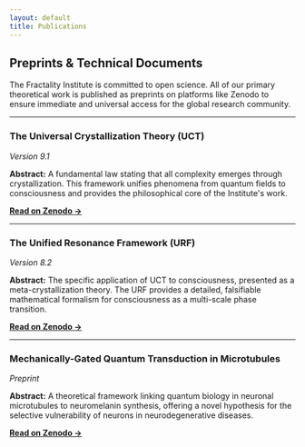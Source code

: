 ```yaml
---
layout: default
title: Publications
---
```


## Preprints & Technical Documents

The Fractality Institute is committed to open science. All of our primary theoretical work is published as preprints on platforms like Zenodo to ensure immediate and universal access for the global research community.

---

### The Universal Crystallization Theory (UCT)
*Version 9.1*

**Abstract:** A fundamental law stating that all complexity emerges through crystallization. This framework unifies phenomena from quantum fields to consciousness and provides the philosophical core of the Institute's work.

**[Read on Zenodo &rarr;](https://doi.org/10.5281/zenodo.16945672)**

---

### The Unified Resonance Framework (URF)
*Version 8.2*

**Abstract:** The specific application of UCT to consciousness, presented as a meta-crystallization theory. The URF provides a detailed, falsifiable mathematical formalism for consciousness as a multi-scale phase transition.

**[Read on Zenodo &rarr;](https://doi.org/10.5281/zenodo.16945672)**

---

### Mechanically-Gated Quantum Transduction in Microtubules
*Preprint*

**Abstract:** A theoretical framework linking quantum biology in neuronal microtubules to neuromelanin synthesis, offering a novel hypothesis for the selective vulnerability of neurons in neurodegenerative diseases.

**[Read on Zenodo &rarr;](https://doi.org/10.5281/zenodo.17009962)**
